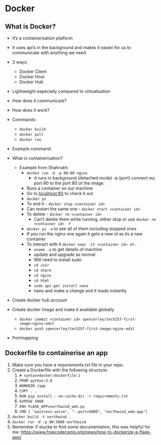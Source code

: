 # Docker

## What is Docker?
- It’s a containerisation platform
- It uses api’s in the background and makes it easier for us to communicate with anything we need
- 3 ways:
    - Docker Client
    - Docker Host
    - Docker Hub
- Lightweight especially compared to virtualisation
- How does it communicate?
- How does it work?
- Commands:
    - `docker build`
    - `docker pull`
    - `docker run`
- Example command:

    
- What is containerisation?
    - Example from Shahrukh:
        - `docker run -d -p 80:80 nginx`
            - d runs in background (detached mode) -p (port) connect my port 80 to the port 80 of the image.
        - Runs a container on our machine
        - Go to [localhost:80](http://localhost:80) to check it out
        - `docker ps`            
        - To end it - `docker stop <container id>`
        - Can restart the same one - `docker start <container id>`
        - To delete - `docker rm <container id>`
            - Can’t delete them while running, either stop or use `docker rm <container id> -f`
        - `docker ps -a` to see all of them including stopped ones
        - If you run the nginx one again it gets a new id as its a new container
        - To interact with it `docker exec -it <container id> sh` :
            - `uname -a` to get details of machine
            - update and upgrade as normal
            - Will need to install sudo
            - `cd /usr`
            - `cd share`
            - `cd nginx`
            - `cd html`
            - `sudo apt-get install nano`
            - nano and make a change and it loads instantly
- Create docker hub account
- Create docker image and make it available globally
    - `docker commit <container id> spencerley/tech257-first-image:nginx-edit`
    - `docker push spencerley/tech257-first-image:nginx-edit`
- Portmapping

## Dockerfile to containerise an app
1. Make sure you have a requirements.txt file in your repo.
2. Create a Dockerfile with the following structure:
   1. `# syntax=docker/dockerfile:1`
   2. `FROM python:3.8`
   3. `WORKDIR /app`
   4. `COPY . .`
   5. `RUN pip install --no-cache-dir -r requirements.txt`
   6. `EXPOSE 5000`
   7. `ENV FLASK_APP=northwind_web.py`
   8. `CMD [ "waitress-serve", "--port=5000", "northwind_web:app"]`
3. `docker build -t northwind .`
4. `docker run -d -p 80:5000 northwind`
5. Remember if stucke to find some documentation, this was helpful for me: https://www.freecodecamp.org/news/how-to-dockerize-a-flask-app/